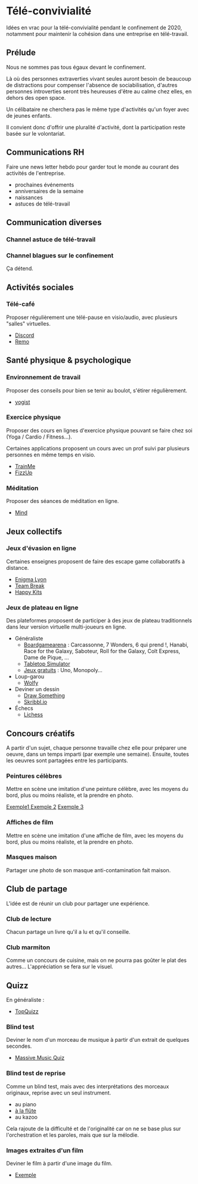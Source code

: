 # Télé-convivialité

Idées en vrac pour la télé-convivialité pendant le confinement de 2020, notamment pour maintenir la cohésion dans une entreprise en télé-travail.

## Prélude

Nous ne sommes pas tous égaux devant le confinement. 

Là où des personnes extraverties vivant seules auront besoin de beaucoup de distractions pour compenser l'absence de sociabilisation, d'autres personnes introverties seront très heureuses d'être au calme chez elles, en dehors des open space.

Un célibataire ne cherchera pas le même type d'activités qu'un foyer avec de jeunes enfants.

Il convient donc d'offrir une pluralité d'activité, dont la participation reste basée sur le volontariat.

## Communications RH

Faire une news letter hebdo pour garder tout le monde au courant des activités de l'entreprise.

  * prochaines événements
  * anniversaires de la semaine
  * naissances
  * astuces de télé-travail

## Communication diverses

### Channel astuce de télé-travail

### Channel blagues sur le confinement

Ça détend.

## Activités sociales

### Télé-café

Proposer régulièrement une télé-pause en visio/audio, avec plusieurs "salles" virtuelles.

  * [Discord](https://discordapp.com/)
  * [Remo](https://remo.co/)

## Santé physique & psychologique

### Environnement  de travail

Proposer des conseils pour bien se tenir au boulot, s'étirer régulièrement.

  * [yogist](https://yogist.fr/)

### Exercice physique

Proposer des cours en lignes d'exercice physique pouvant se faire chez soi (Yoga / Cardio / Fitness...).

Certaines applications proposent un cours avec un prof suivi par plusieurs personnes en même temps en visio.

  * [TrainMe](https://trainme.co/)
  * [FizzUp](https://www.fizzup.com/fr/)

### Méditation

Proposer des séances de méditation en ligne.

  * [Mind](https://www.mind-app.io/)

## Jeux collectifs

### Jeux d'évasion en ligne

Certaines enseignes proposent de faire des escape game collaboratifs à distance.

  * [Enigma Lyon](https://www.enigmalyon.fr/)
  * [Team Break](https://team-break.fr/missions/jeu-visio-confinement)
  * [Happy Kits](https://www.happykits.fr/accueil/194-escape-home-digital.html)

### Jeux de plateau en ligne

Des plateformes proposent de participer à des jeux de plateau traditionnels dans leur version virtuelle multi-joueurs en ligne.

  * Généraliste
    * [Boardgamearena](https://fr.boardgamearena.com/) : Carcassonne, 7 Wonders, 6 qui prend !, Hanabi, Race for the Galaxy, Saboteur, Roll for the Galaxy, Colt Express, Dame de Pique, ...
    * [Tabletop Simulator](https://store.steampowered.com/app/286160/Tabletop_Simulator/?l=french)
    * [Jeux gratuits](https://www.jeux-gratuits.com/jeux-multijoueurs.html) : Uno, Monopoly...
  * Loup-garou
    * [Wolfy](https://wolfy.fr/)
  * Deviner un dessin
    * [Draw Something](https://play.google.com/store/apps/details?id=com.omgpop.dstfree&hl=fr)
    * [Skribbl.io](https://skribbl.io/)
  * Échecs
    * [Lichess](https://lichess.org/)

## Concours créatifs

A partir d'un sujet, chaque personne travaille chez elle pour préparer une oeuvre, dans un temps imparti (par exemple une semaine). Ensuite, toutes les oeuvres sont partagées entre les participants.

### Peintures célèbres

Mettre en scène une imitation d'une peinture célèbre, avec les moyens du bord, plus ou moins réaliste, et la prendre en photo.

[Exemple1 ](https://www.arts-in-the-city.com/2020/04/28/recreez-des-tableaux-chez-vous-avec-le-getty-museum-challenge/)
[Exemple 2](https://www.connaissancedesarts.com/peinture-et-sculpture/gettymuseumchallenge-les-meilleures-reproductions-de-tableaux-faits-maison-11137227/)
[Exemple 3](https://news.artnet.com/art-world/getty-challenge-part-2-1843800)

### Affiches de film

Mettre en scène une imitation d'une affiche de film, avec les moyens du bord, plus ou moins réaliste, et la prendre en photo.

### Masques maison

Partager une photo de son masque anti-contamination fait maison.

## Club de partage

L'idée est de réunir un club pour partager une expérience.

### Club de lecture
 
Chacun partage un livre qu'il a lu et qu'il conseille.

### Club marmiton

Comme un concours de cuisine, mais on ne pourra pas goûter le plat des autres...
L'appréciation se fera sur le visuel.

## Quizz

En généraliste :
  * [TopQuizz](https://www.topquizz.com/)

### Blind test

Deviner le nom d'un morceau de musique à partir d'un extrait de quelques secondes.

  *  [Massive Music Quiz](https://www.massivemusicquiz.com/)

### Blind test de reprise

Comme un blind test, mais avec des interprétations des morceaux originaux, reprise avec un seul instrument.

  * au piano
  * [à la flûte](https://www.youtube.com/watch?v=_1TXqqOkvBY)
  * au kazoo

Cela rajoute de la difficulté et de l'originalité car on ne se base plus sur l'orchestration et les paroles, mais que sur la mélodie.

### Images extraites d'un film

Deviner le film à partir d'une image du film.

  * [Exemple](https://hitek.fr/actualite/quizz-reconnaitre-images-films_7234)
